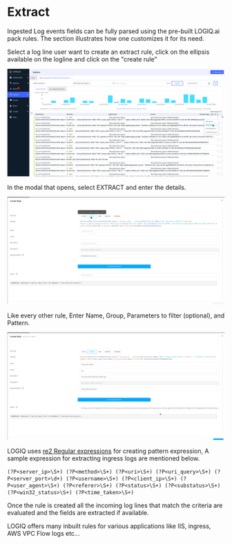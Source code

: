 # Extract

Ingested Log events fields can be fully parsed using the pre-built LOGIQ.ai pack rules. The section illustrates how one customizes it for its need. &#x20;

Select a log line user want to create an extract rule, click on the ellipsis available on the logline  and click on the "create rule"

![](<../.gitbook/assets/image (69).png>)

In the modal that opens, select EXTRACT and enter the details.&#x20;

![](<../.gitbook/assets/image (3) (1).png>)

Like every other rule, Enter Name, Group, Parameters to filter (optional), and Pattern.

![](<../.gitbook/assets/image (116).png>)

LOGIQ uses [re2 Regular expressions](https://github.com/google/re2/wiki/Syntax) for creating pattern expression, A sample expression for extracting ingress logs are mentioned below.&#x20;

```
(?P<server_ip>\S+) (?P<method>\S+) (?P<uri>\S+) (?P<uri_query>\S+) (?P<server_port>\d+) (?P<username>\S+) (?P<client_ip>\S+) (?P<user_agent>\S+) (?P<referer>\S+) (?P<status>\S+) (?P<substatus>\S+) (?P<win32_status>\S+) (?P<time_taken>\S+)
```

Once the rule is created all the incoming log lines that match the criteria are evaluated and the fields are extracted if available.

LOGIQ offers many inbuilt rules for various applications like IIS, ingress, AWS VPC Flow logs etc...
